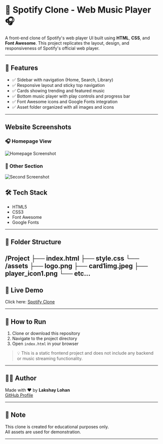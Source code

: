 # 🎵 Spotify Clone - Web Music Player 🎧

A front-end clone of Spotify's web player UI built using **HTML**, **CSS**, and **Font Awesome**. This project replicates the layout, design, and responsiveness of Spotify's official web player.

---

## 📌 Features

- ✅ Sidebar with navigation (Home, Search, Library)
- ✅ Responsive layout and sticky top navigation
- ✅ Cards showing trending and featured music
- ✅ Bottom music player with play controls and progress bar
- ✅ Font Awesome icons and Google Fonts integration
- ✅ Asset folder organized with all images and icons

---

## Website Screenshots

### 🎧 Homepage View
![Homepage Screenshot](assets/webImg1.png)

### 📱 Other Section
![Second Screenshot](assets/webImg2.png)


## 🛠️ Tech Stack

- HTML5  
- CSS3  
- Font Awesome  
- Google Fonts  

---

## 📂 Folder Structure

/Project
├── index.html
├── style.css
└── /assets
    ├── logo.png
    ├── card1img.jpeg
    ├── player_icon1.png
    └── etc...
---

## 🚀 Live Demo

Click here: [Spotify Clone](https://lakshaylohan.github.io/Music-Web-Clone/)

---

## 🚀 How to Run

1. Clone or download this repository
2. Navigate to the project directory
3. Open `index.html` in your browser

> 💡 This is a static frontend project and does not include any backend or music streaming functionality.

---

## 🙋‍♀️ Author

Made with ❤️ by **Lakshay Lohan**  
[GitHub Profile](https://github.com/LakshayLohan
)

---

## 📌 Note

This clone is created for educational purposes only.  
All assets are used for demonstration.

---
